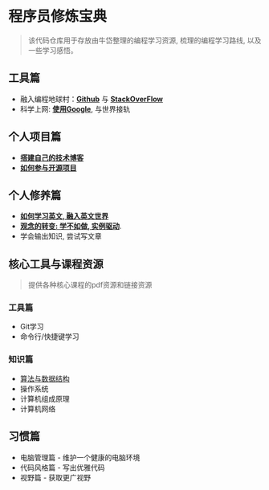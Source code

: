 # 程序员修炼宝典

>该代码仓库用于存放由牛岱整理的编程学习资源, 梳理的编程学习路线, 以及一些学习感悟。

## 工具篇

- 融入编程地球村：**[Github](./tool_github.md)** 与 **[StackOverFlow](./tool_stackoverflow.md)**
- 科学上网: **[使用Google](./tool_google.md)**, 与世界接轨

## 个人项目篇

- **[搭建自己的技术博客](project_blog.md)**
- **[如何参与开源项目](project_opensource.md)**

## 个人修养篇

- **[如何学习英文, 融入英文世界](ability_english.md)**
- **[观念的转变: 学不如做, 实例驱动](ability_task_driven.md)**.
- 学会输出知识, 尝试写文章

## 核心工具与课程资源
> 提供各种核心课程的pdf资源和链接资源

### 工具篇

- Git学习
- 命令行/快捷键学习

### 知识篇

- [算法与数据结构](knowledge_data_structure.md)
- 操作系统
- 计算机组成原理
- 计算机网络

## 习惯篇

- 电脑管理篇 - 维护一个健康的电脑环境
- 代码风格篇 - 写出优雅代码
- 视野篇 - 获取更广视野
